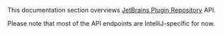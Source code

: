 [//]: # (title: API Reference)

This documentation section overviews [JetBrains Plugin Repository](https://plugins.jetbrains.com) API. 

Please note that most of the API endpoints are IntelliJ-specific for now.